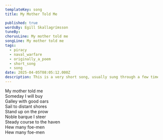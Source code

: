 ```yaml
---
templateKey: song
title: My Mother Told Me

published: true
wordsBy: Egill Skallagrímsson
tuneBy: 
chorusLine: My mother told me
songLine: My mother told me
tags:
  - piracy
  - naval_warfare
  - originally_a_poem
  - short_song
  - song
date: 2025-04-05T08:05:12.000Z
description: This is a very short song, usually sung through a few times
---
```

My mother told me\
Someday I will buy\
Galley with good oars\
Sail to distant shores\
Stand up on the prow\
Noble barque I steer\
Steady course to the haven\
Hew many foe-men\
Hew many foe-men
